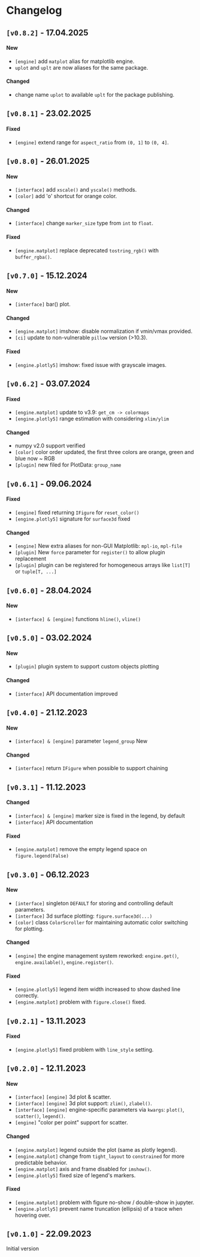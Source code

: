 # Changelog

## `[v0.8.2]` - 17.04.2025

#### New
* `[engine]` add `matplot` alias for matplotlib engine.
* `uplot` and `uplt` are now aliases for the same package.

#### Changed
* change name `uplot` to available `uplt` for the package publishing.


## `[v0.8.1]` - 23.02.2025

#### Fixed
* `[engine]` extend range for `aspect_ratio` from `(0, 1]` to `(0, 4]`.



## `[v0.8.0]` - 26.01.2025

#### New
* `[interface]` add `xscale()` and `yscale()` methods.
* `[color]` add 'o' shortcut for orange color.

#### Changed
* `[interface]` change `marker_size` type from `int` to `float`.

#### Fixed
* `[engine.matplot]` replace deprecated `tostring_rgb()` with `buffer_rgba()`.



## `[v0.7.0]` - 15.12.2024

#### New
* `[interface]` bar() plot.

#### Changed
* `[engine.matplot]` imshow: disable normalization if vmin/vmax provided.
* `[ci]` update to non-vulnerable `pillow` version (>10.3).

#### Fixed
* `[engine.plotly5]` imshow: fixed issue with grayscale images.


## `[v0.6.2]` - 03.07.2024

#### Fixed
* `[engine.matplot]` update to v3.9: `get_cm -> colormaps`
* `[engine.plotly5]` range estimation with considering `xlim/ylim`

#### Changed
* numpy v2.0 support verified
* `[color]` color order updated, the first three colors are orange, green and blue now ~ RGB
* `[plugin]` new filed for PlotData: `group_name`


## `[v0.6.1]` - 09.06.2024

#### Fixed
* `[engine]` fixed returning `IFigure` for `reset_color()`
* `[engine.plotly5]` signature for `surface3d` fixed

#### Changed
* `[engine]` New extra aliases for non-GUI Matplotlib: `mpl-io`, `mpl-file`
* `[plugin]` New `force` parameter for `register()` to allow plugin replacement
* `[plugin]` plugin can be registered for homogeneous arrays like `list[T]` or `tuple[T, ...]`


## `[v0.6.0]` - 28.04.2024

#### New
* `[interface] & [engine]` functions `hline()`, `vline()`


## `[v0.5.0]` - 03.02.2024

#### New
* `[plugin]` plugin system to support custom objects plotting

#### Changed
* `[interface]` API documentation improved


## `[v0.4.0]` - 21.12.2023

#### New
* `[interface] & [engine]` parameter `legend_group` New

#### Changed
* `[interface]` return `IFigure` when possible to support chaining


## `[v0.3.1]` - 11.12.2023

#### Changed
* `[interface] & [engine]` marker size is fixed in the legend, by default
* `[interface]` API documentation

#### Fixed
* `[engine.matplot]` remove the empty legend space on `figure.legend(False)`


## `[v0.3.0]` - 06.12.2023

#### New
* `[interface]` singleton `DEFAULT` for storing and controlling default parameters.
* `[interface]` 3d surface plotting: `figure.surface3d(...)`
* `[color]` class `ColorScroller` for maintaining automatic color switching for plotting.

#### Changed
* `[engine]` the engine management system reworked: `engine.get()`, `engine.available()`, `engine.register()`.

#### Fixed
* `[engine.plotly5]` legend item width increased to show dashed line correctly.
* `[engine.matplot]` problem with `figure.close()` fixed.


## `[v0.2.1]` - 13.11.2023

#### Fixed
* `[engine.plotly5]` fixed problem with `line_style` setting.


## `[v0.2.0]` - 12.11.2023

#### New
* `[interface]` `[engine]` 3d plot & scatter.
* `[interface]` `[engine]` 3d plot support: `zlim()`, `zlabel()`.
* `[interface]` `[engine]` engine-specific parameters via `kwargs`: `plot()`, `scatter()`, `legend()`.
* `[engine]` "color per point" support for scatter.

#### Changed
* `[engine.matplot]` legend outside the plot (same as plotly legend).
* `[engine.matplot]` change from `tight_layout` to `constrained` for more predictable behavior.
* `[engine.matplot]` axis and frame disabled for `imshow()`.
* `[engine.plotly5]` fixed size of legend's markers.

#### Fixed
* `[engine.matplot]` problem with figure no-show / double-show in jupyter.
* `[engine.plotly5]` prevent name truncation (ellipsis) of a trace when hovering over.

## `[v0.1.0]` - 22.09.2023

Initial version
